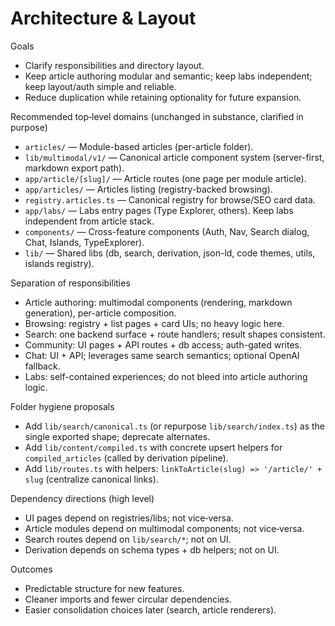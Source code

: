 # Architecture & Layout

Goals
- Clarify responsibilities and directory layout.
- Keep article authoring modular and semantic; keep labs independent; keep layout/auth simple and reliable.
- Reduce duplication while retaining optionality for future expansion.

Recommended top‑level domains (unchanged in substance, clarified in purpose)
- `articles/` — Module-based articles (per-article folder).
- `lib/multimodal/v1/` — Canonical article component system (server-first, markdown export path).
- `app/article/[slug]/` — Article routes (one page per module article).
- `app/articles/` — Articles listing (registry-backed browsing).
- `registry.articles.ts` — Canonical registry for browse/SEO card data.
- `app/labs/` — Labs entry pages (Type Explorer, others). Keep labs independent from article stack.
- `components/` — Cross-feature components (Auth, Nav, Search dialog, Chat, Islands, TypeExplorer).
- `lib/` — Shared libs (db, search, derivation, json-ld, code themes, utils, islands registry).

Separation of responsibilities
- Article authoring: multimodal components (rendering, markdown generation), per-article composition.
- Browsing: registry + list pages + card UIs; no heavy logic here.
- Search: one backend surface + route handlers; result shapes consistent.
- Community: UI pages + API routes + db access; auth-gated writes.
- Chat: UI + API; leverages same search semantics; optional OpenAI fallback.
- Labs: self-contained experiences; do not bleed into article authoring logic.

Folder hygiene proposals
- Add `lib/search/canonical.ts` (or repurpose `lib/search/index.ts`) as the single exported shape; deprecate alternates.
- Add `lib/content/compiled.ts` with concrete upsert helpers for `compiled_articles` (called by derivation pipeline).
- Add `lib/routes.ts` with helpers: `linkToArticle(slug) => '/article/' + slug` (centralize canonical links).

Dependency directions (high level)
- UI pages depend on registries/libs; not vice‑versa.
- Article modules depend on multimodal components; not vice‑versa.
- Search routes depend on `lib/search/*`; not on UI.
- Derivation depends on schema types + db helpers; not on UI.

Outcomes
- Predictable structure for new features.
- Cleaner imports and fewer circular dependencies.
- Easier consolidation choices later (search, article renderers).
